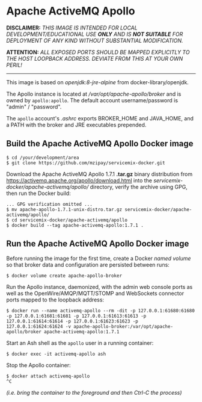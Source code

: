 # Apache ActiveMQ Apollo

**DISCLAIMER:** *THIS IMAGE IS INTENDED FOR LOCAL
DEVELOPMENT/EDUCATIONAL USE __ONLY__ AND IS __NOT SUITABLE__ FOR
DEPLOYMENT OF ANY KIND WITHOUT SUBSTANTIAL MODIFICATION.*

**ATTENTION:** *ALL EXPOSED PORTS SHOULD BE MAPPED EXPLICITLY TO THE
HOST LOOPBACK ADDRESS. DEVIATE FROM THIS AT YOUR OWN PERIL!*

------------------------------------------------------------------------

This image is based on *openjdk:8-jre-alpine* from
docker-library/openjdk.

The Apollo instance is located at */var/opt/apache-apollo/broker* and is
owned by ``apollo:apollo``. The default account username/password is
"admin" / "password".

The ``apollo`` account's *.ashrc* exports BROKER\_HOME and JAVA\_HOME,
and a PATH with the broker and JRE executables prepended.

## Build the Apache ActiveMQ Apollo Docker image

```shell
$ cd /your/development/area
$ git clone https://github.com/mzipay/servicemix-docker.git
```

Download the Apache ActiveMQ Apollo 1.7.1 **.tar.gz** binary
distribution from https://activemq.apache.org/apollo/download.html into
the *servicemix-docker/apache-activemq/apollo/* directory, verify the
archive using GPG, then run the Docker build:

```shell
... GPG verification omitted ...
$ mv apache-apollo-1.7.1-unix-distro.tar.gz servicemix-docker/apache-activemq/apollo/
$ cd servicemix-docker/apache-activemq/apollo
$ docker build --tag apache-activemq-apollo:1.7.1 .
```

## Run the Apache ActiveMQ Apollo Docker image

Before running the image for the first time, create a Docker *named
volume* so that broker data and configuration are persisted between
runs:
```shell
$ docker volume create apache-apollo-broker
```

Run the Apollo instance, daemonized, with the admin web console ports
as well as the OpenWire/AMQP/MQTT/STOMP and WebSockets connector ports
mapped to the loopback address:
```shell
$ docker run --name activemq-apollo --rm -dit -p 127.0.0.1:61680:61680 -p 127.0.0.1:61681:61681 -p 127.0.0.1:61613:61613 -p 127.0.0.1:61614:61614 -p 127.0.0.1:61623:61623 -p 127.0.0.1:61624:61624 -v apache-apollo-broker:/var/opt/apache-apollo/broker apache-activemq-apollo:1.7.1
```

Start an Ash shell as the ``apollo`` user in a running container:
```shell
$ docker exec -it activemq-apollo ash
```

Stop the Apollo container:
```shell
$ docker attach activemq-apollo
^C
```
*(i.e. bring the container to the foreground and then Ctrl-C the process)*

